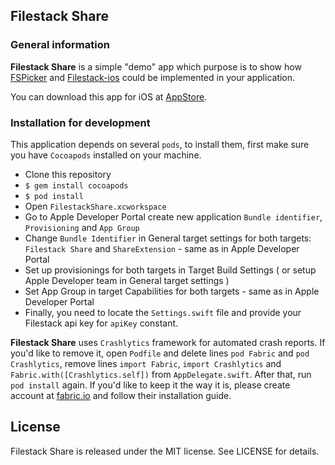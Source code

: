## Filestack Share

### General information

**Filestack Share** is a simple "demo" app which purpose is to show how [FSPicker](https://github.com/filestack/FSPicker) and [Filestack-ios](https://github.com/filestack/filestack-ios) could be implemented in your application.

You can download this app for iOS at [AppStore](https://itunes.apple.com/en/app/filestack-share/id1134892554).

### Installation for development

This application depends on several ```pods```, to install them, first make sure you have ```Cocoapods``` installed on your machine.

- Clone this repository
- `$ gem install cocoapods`
- `$ pod install`
- Open `FilestackShare.xcworkspace`
- Go to Apple Developer Portal create new application `Bundle identifier`, `Provisioning` and `App Group`
- Change `Bundle Identifier` in General target settings for both targets: `Filestack Share` and `ShareExtension` - same as in Apple Developer Portal
- Set up provisionings for both targets in Target Build Settings  ( or setup Apple Developer team in General target settings )
- Set App Group in target Capabilities for both targets - same as in Apple Developer Portal
- Finally, you need to locate the ```Settings.swift``` file and provide your Filestack api key for ```apiKey``` constant.

**Filestack Share** uses `Crashlytics` framework for automated crash reports. If you'd like to remove it, open `Podfile` and delete lines `pod Fabric` and `pod Crashlytics`, remove lines `import Fabric`, `import Crashlytics` and `Fabric.with([Crashlytics.self])` from `AppDelegate.swift`. After that, run `pod install` again. If you'd like to keep it the way it is, please create account at [fabric.io](https://fabric.io) and follow their installation guide.

## License
Filestack Share is released under the MIT license. See LICENSE for details.
